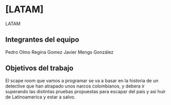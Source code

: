 # [LATAM]
LATAM

## Integrantes del equipo

Pedro Olmo
Regina Gomez
Javier Mengs González


## Objetivos del trabajo

El scape room que vamos a programar se va a basar en la historia de un detective que han atrapado unos narcos colombianos, y debera ir superando las distintas
pruebas propuestas para escapar del pais y asi huir de Latinoamerica y estar a salvo.
